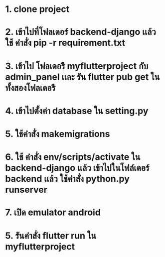 # 1. clone project
# 2. เข้าไปที่โฟลเดอร์ backend-django เเล้วใช้ คำสั่ง pip -r requirement.txt
# 3. เข้าไป โฟลเดอรื myflutterproject กับ admin_panel เเละ รัน flutter pub get ในทั้งสองโฟลเดอรื
# 4. เข้าไปตั้งค่า database ใน setting.py
# 5. ใช้คำสั่ง makemigrations
# 6. ใช้ คำสั่ง env/scripts/activate ใน backend-django เเล้ว เข้าไปในโฟล์เดอร์ backend เเล้ว ใช้คำสั่ง python.py runserver
# 7. เปิด emulator android 
# 5. รันคำสั่ง flutter run ใน myflutterproject
